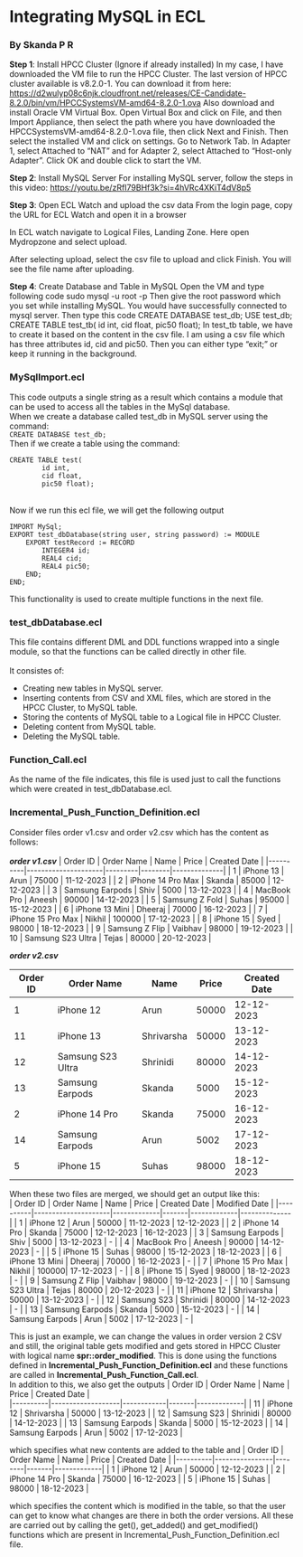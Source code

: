 # Integrating MySQL in ECL
### By Skanda P R
**Step 1**: Install HPCC Cluster (Ignore if already installed)
In my case, I have downloaded the VM file to run the HPCC Cluster. The last version of HPCC cluster available is v8.2.0-1. You can download it from here: https://d2wulyp08c6njk.cloudfront.net/releases/CE-Candidate-8.2.0/bin/vm/HPCCSystemsVM-amd64-8.2.0-1.ova
Also download and install Oracle VM Virtual Box.
Open Virtual Box and click on File, and then Import Appliance, then select the path where you have downloaded the HPCCSystemsVM-amd64-8.2.0-1.ova file, then click Next and Finish.
Then select the installed VM and click on settings. Go to Network Tab. In Adapter 1, select Attached to “NAT” and for Adapter 2, select Attached to “Host-only Adapter”. Click OK and double click to start the VM.
 
**Step 2**: Install MySQL Server
For installing MySQL server, follow the steps in this video: https://youtu.be/zRfI79BHf3k?si=4hVRc4XKiT4dV8p5
 
**Step 3**: Open ECL Watch and upload the csv data
From the login page, copy the URL for ECL Watch and open it in a browser
 
In ECL watch navigate to Logical Files, Landing Zone. Here open Mydropzone and select upload.
   
After selecting upload, select the csv file to upload and click Finish. You will see the file name after uploading.

**Step 4**: Create Database and Table in MySQL
Open the VM and type following code
sudo mysql -u root -p
Then give the root password which you set while installing MySQL. 
You would have successfully connected to mysql server.
Then type this code
CREATE DATABASE test_db;
USE test_db;
CREATE TABLE test_tb(
id int,
cid float,
pic50 float);
In test_tb table, we have to create it based on the content in the csv file. I am using a csv file which has three attributes id, cid and pic50. 
Then you can either type “exit;” or keep it running in the background.


### MySqlImport.ecl
This code outputs a single string as a result which contains a module that can be used to access all the tables in the MySql database. 
<br>When we create a database called test_db in MySQL server using the command:
<br>```CREATE DATABASE test_db;```
<br>Then if we create a table using the command:<br>
```
CREATE TABLE test(
        id int,
        cid float,
        pic50 float);
```
<br>Now if we run this ecl file, we will get the following output<br>
```
IMPORT MySql;
EXPORT test_dbDatabase(string user, string password) := MODULE
    EXPORT testRecord := RECORD
        INTEGER4 id;
        REAL4 cid;
        REAL4 pic50;
    END;
END;
```
This functionality is used to create multiple functions in the next file.

### test_dbDatabase.ecl
This file contains different DML and DDL functions wrapped into a single module, so that the functions can be called directly in other file.<br>
<br>It consistes of:
* Creating new tables in MySQL server.
* Inserting contents from CSV and XML files, which are stored in the HPCC Cluster, to MySQL table.
* Storing the contents of MySQL table to a Logical file in HPCC Cluster.
* Deleting content from MySQL table.
* Deleting the MySQL table.

### Function_Call.ecl
As the name of the file indicates, this file is used just to call the functions which were created in test_dbDatabase.ecl.

### Incremental_Push_Function_Definition.ecl
Consider files order v1.csv and order v2.csv which has the content as follows:<br><br>**_order v1.csv_**
| Order ID | Order Name          | Name    | Price  | Created Date |
|----------|---------------------|---------|--------|--------------|
| 1        | iPhone 13           | Arun    | 75000  | 11-12-2023   |
| 2        | iPhone 14 Pro Max   | Skanda  | 85000  | 12-12-2023   |
| 3        | Samsung Earpods     | Shiv    | 5000   | 13-12-2023   |
| 4        | MacBook Pro         | Aneesh  | 90000  | 14-12-2023   |
| 5        | Samsung Z Fold      | Suhas   | 95000  | 15-12-2023   |
| 6        | iPhone 13 Mini      | Dheeraj | 70000  | 16-12-2023   |
| 7        | iPhone 15 Pro Max   | Nikhil  | 100000 | 17-12-2023   |
| 8        | iPhone 15           | Syed    | 98000  | 18-12-2023   |
| 9        | Samsung Z Flip      | Vaibhav | 98000  | 19-12-2023   |
| 10       | Samsung S23 Ultra   | Tejas   | 80000  | 20-12-2023   |


**_order v2.csv_**

| Order ID | Order Name        | Name      | Price | Created Date |
|----------|-------------------|-----------|-------|--------------|
| 1        | iPhone 12         | Arun      | 50000 | 12-12-2023   |
| 11       | iPhone 13         | Shrivarsha | 50000 | 13-12-2023   |
| 12       | Samsung S23 Ultra | Shrinidi  | 80000 | 14-12-2023   |
| 13       | Samsung Earpods   | Skanda    | 5000  | 15-12-2023   |
| 2        | iPhone 14 Pro     | Skanda    | 75000 | 16-12-2023   |
| 14       | Samsung Earpods   | Arun      | 5002  | 17-12-2023   |
| 5        | iPhone 15         | Suhas     | 98000 | 18-12-2023   |


When these two files are merged, we should get an output like this:<br>
| Order ID | Order Name          | Name        | Price | Created Date  | Modified Date |
|----------|---------------------|-------------|-------|-------------|--------------|
| 1        | iPhone 12           | Arun        | 50000 | 11-12-2023  | 12-12-2023   |
| 2        | iPhone 14 Pro       | Skanda      | 75000 | 12-12-2023  | 16-12-2023   |
| 3        | Samsung Earpods     | Shiv        | 5000  | 13-12-2023  | -   |
| 4        | MacBook Pro         | Aneesh      | 90000 | 14-12-2023  | -            |
| 5        | iPhone 15           | Suhas       | 98000 | 15-12-2023  | 18-12-2023   |
| 6        | iPhone 13 Mini      | Dheeraj     | 70000 | 16-12-2023  | -            |
| 7        | iPhone 15 Pro Max   | Nikhil      | 100000| 17-12-2023  | -            |
| 8        | iPhone 15           | Syed        | 98000 | 18-12-2023  | -            |
| 9        | Samsung Z Flip      | Vaibhav     | 98000 | 19-12-2023  | -            |
| 10       | Samsung S23 Ultra   | Tejas       | 80000 | 20-12-2023  | -            |
| 11       | iPhone 12           | Shrivarsha  | 50000 | 13-12-2023  | -            |
| 12       | Samsung S23         | Shrinidi    | 80000 | 14-12-2023  | -            |
| 13       | Samsung Earpods     | Skanda      | 5000  | 15-12-2023  | -            |
| 14       | Samsung Earpods     | Arun        | 5002  | 17-12-2023  | -            |


This is just an example, we can change the values in order version 2 CSV and still, the original table gets modified and gets stored in HPCC Cluster with logical name **spr::order_modified**. This is done using the functions defined in **Incremental_Push_Function_Definition.ecl** and these functions are called in **Incremental_Push_Function_Call.ecl**.<br>
In addition to this, we also get the outputs
| Order ID | Order Name        | Name       | Price | Created Date  |  
|----------|-------------------|------------|-------|-------------|
| 11       | iPhone 12         | Shrivarsha | 50000 | 13-12-2023  |
| 12       | Samsung S23       | Shrinidi   | 80000 | 14-12-2023  |
| 13       | Samsung Earpods   | Skanda     | 5000  | 15-12-2023  |
| 14       | Samsung Earpods   | Arun       | 5002  | 17-12-2023  |


which specifies what new contents are added to the table and
| Order ID | Order Name     | Name   | Price | Created Date  |
|----------|----------------|--------|-------|-------------|
| 1        | iPhone 12      | Arun   | 50000 | 12-12-2023  |
| 2        | iPhone 14 Pro  | Skanda | 75000 | 16-12-2023  |
| 5        | iPhone 15      | Suhas  | 98000 | 18-12-2023  |


which specifies the content which is modified in the table, so that the user can get to know what changes are there in both the order versions. All these are carried out by calling the get(), get_added() and get_modified() functions which are present in Incremental_Push_Function_Definition.ecl file.<br>
<br>
